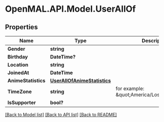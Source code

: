 # OpenMAL.API.Model.UserAllOf
## Properties

Name | Type | Description | Notes
------------ | ------------- | ------------- | -------------
**Gender** | **string** |  | [optional] 
**Birthday** | **DateTime?** |  | [optional] 
**Location** | **string** |  | [optional] 
**JoinedAt** | **DateTime** |  | [optional] 
**AnimeStatistics** | [**UserAllOfAnimeStatistics**](UserAllOfAnimeStatistics.md) |  | [optional] 
**TimeZone** | **string** | for example: \&quot;America/Los_Angeles\&quot;  | [optional] 
**IsSupporter** | **bool?** |  | [optional] 

[[Back to Model list]](../README.md#documentation-for-models) [[Back to API list]](../README.md#documentation-for-api-endpoints) [[Back to README]](../README.md)

